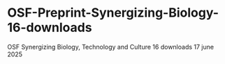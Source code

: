 # OSF-Preprint-Synergizing-Biology-16-downloads
OSF Synergizing Biology, Technology and Culture 16 downloads 17 june 2025
